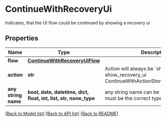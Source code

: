 # ContinueWithRecoveryUi

Indicates, that the UI flow could be continued by showing a recovery ui

## Properties
Name | Type | Description | Notes
------------ | ------------- | ------------- | -------------
**flow** | [**ContinueWithRecoveryUiFlow**](ContinueWithRecoveryUiFlow.md) |  | 
**action** | **str** | Action will always be &#x60;show_recovery_ui&#x60; show_recovery_ui ContinueWithActionShowRecoveryUIString | defaults to "show_recovery_ui"
**any string name** | **bool, date, datetime, dict, float, int, list, str, none_type** | any string name can be used but the value must be the correct type | [optional]

[[Back to Model list]](../README.md#documentation-for-models) [[Back to API list]](../README.md#documentation-for-api-endpoints) [[Back to README]](../README.md)


